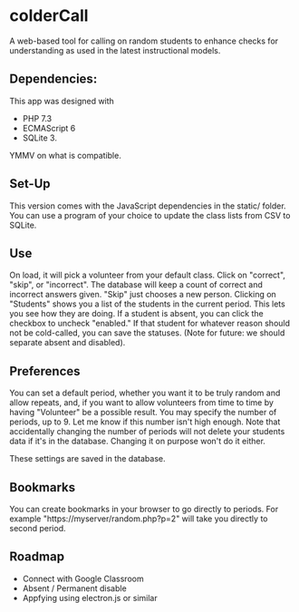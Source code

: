 # colderCall
A web-based tool for calling on random students to enhance checks for understanding as used in the latest instructional models.
##  Dependencies:
This app was designed with 
* PHP 7.3
* ECMAScript 6
* SQLite 3.

YMMV on what is compatible.
## Set-Up
This version comes with the JavaScript dependencies in the static/ folder. You can use a program of your choice to update the class lists from CSV to SQLite. 
## Use
On load, it will pick a volunteer from your default class. Click on "correct", "skip", or "incorrect". The database will keep a count of correct and incorrect answers given. "Skip" just chooses a new person.
Clicking on "Students" shows you a list of the students in the current period. This lets you see how they are doing. If a student is absent, you can click the checkbox to uncheck "enabled." If that student for whatever reason should not be cold-called, you can save the statuses. (Note for future: we should separate absent and disabled).
## Preferences
You can set a default period, whether you want it to be truly random and allow repeats, and, if you want to allow volunteers from time to time by having "Volunteer" be a possible result. You may specify the number of periods, up to 9. Let me know if this number isn't high enough. Note that accidentally changing the number of periods will not delete your students data if it's in the database. Changing it on purpose won't do it either.

These settings are saved in the database. 
## Bookmarks
You can create bookmarks in your browser to go directly to periods. For example "https://myserver/random.php?p=2" will take you directly to second period.
## Roadmap
* Connect with Google Classroom
* Absent / Permanent disable
* Appfying using electron.js or similar

